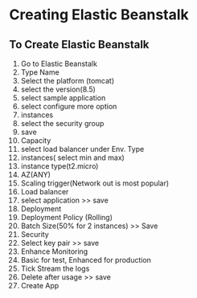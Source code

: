 # Creating Elastic Beanstalk

## To Create Elastic Beanstalk

1. Go to Elastic Beanstalk
2. Type Name
3. Select the platform (tomcat)
4. select the version(8.5)
5. select sample application
6. select configure more option
7. instances
8. select the security group
9. save
10. Capacity
11. select load balancer under Env. Type
12. instances( select min and max)
13. instance type(t2.micro)
14. AZ(ANY)
15. Scaling trigger(Network out is most popular)
16. Load balancer
17. select application >> save
18. Deployment
19. Deployment Policy (Rolling)
20. Batch Size(50% for 2 instances) >> Save
21. Security
22. Select key pair >> save
23. Enhance Monitoring
24. Basic for test, Enhanced for production
25. Tick Stream the logs
26. Delete after usage >> save
27. Create App
